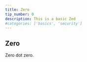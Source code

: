 ```yaml
---
title: Zero
tip_number: 0
description: This is a basic Zed
#categories: ['basics', 'security']
---
```


## Zero

Zero dot zero.
